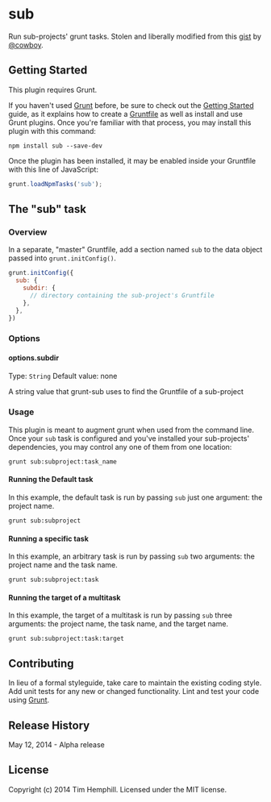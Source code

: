 # sub

Run sub-projects' grunt tasks. Stolen and liberally modified from this [gist](https://gist.github.com/cowboy/3819170) by [@cowboy](https://github.com/cowboy).

## Getting Started
This plugin requires Grunt.

If you haven't used [Grunt](http://gruntjs.com/) before, be sure to check out the [Getting Started](http://gruntjs.com/getting-started) guide, as it explains how to create a [Gruntfile](http://gruntjs.com/sample-gruntfile) as well as install and use Grunt plugins. Once you're familiar with that process, you may install this plugin with this command:

```shell
npm install sub --save-dev
```

Once the plugin has been installed, it may be enabled inside your Gruntfile with this line of JavaScript:

```js
grunt.loadNpmTasks('sub');
```

## The "sub" task

### Overview
In a separate, "master" Gruntfile, add a section named `sub` to the data object passed into `grunt.initConfig()`.

```js
grunt.initConfig({
  sub: {
    subdir: {
      // directory containing the sub-project's Gruntfile
    },
  },
})
```

### Options

#### options.subdir
Type: `String`
Default value: none

A string value that grunt-sub uses to find the Gruntfile of a sub-project

### Usage

This plugin is meant to augment grunt when used from the command line. Once your `sub` task is configured and you've installed your sub-projects' dependencies, you may control any one of them from one location:

`grunt sub:subproject:task_name`

#### Running the Default task
In this example, the default task is run by passing `sub` just one argument: the project name.

`grunt sub:subproject`

#### Running a specific task
In this example, an arbitrary task is run by passing `sub` two arguments: the project name and the task name.

`grunt sub:subproject:task`

#### Running the target of a multitask
In this example, the target of a multitask is run by passing `sub` three arguments: the project name, the task name, and the target name.

`grunt sub:subproject:task:target`

## Contributing
In lieu of a formal styleguide, take care to maintain the existing coding style. Add unit tests for any new or changed functionality. Lint and test your code using [Grunt](http://gruntjs.com/).

## Release History
May 12, 2014 - Alpha release

## License
Copyright (c) 2014 Tim Hemphill. Licensed under the MIT license.
